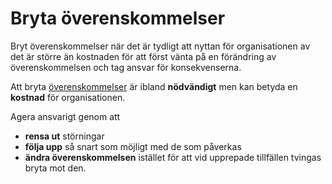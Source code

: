 # Bryta överenskommelser

<summary>
Bryt överenskommelser när det är tydligt att nyttan för organisationen av det är större än kostnaden för att först vänta på en förändring av överenskommelsen och tag ansvar för konsekvenserna.
</summary>

Att bryta [överenskommelser](glossary:agreement) är ibland **nödvändigt** men kan betyda en **kostnad** för organisationen.

Agera ansvarigt genom att

-   **rensa ut** störningar
-   **följa upp** så snart som möjligt med de som påverkas
-   **ändra överenskommelsen** istället för att vid upprepade tillfällen tvingas bryta mot den.

